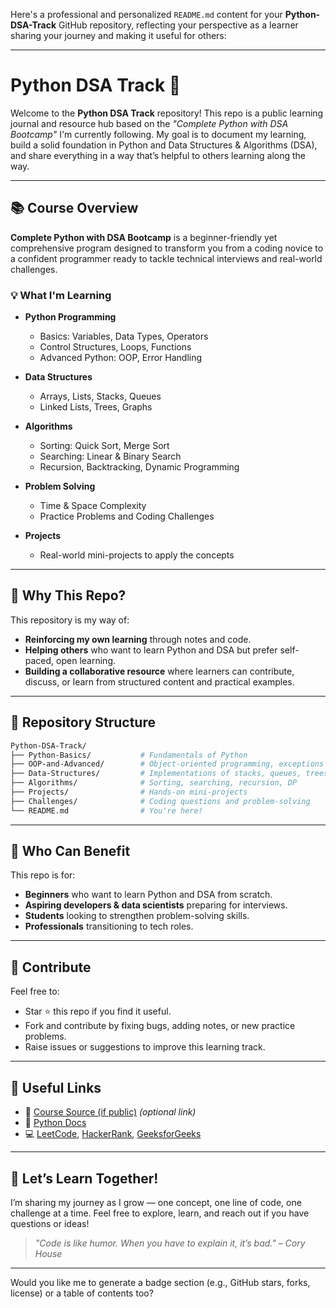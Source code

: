 Here's a professional and personalized `README.md` content for your **Python-DSA-Track** GitHub repository, reflecting your perspective as a learner sharing your journey and making it useful for others:

---

# Python DSA Track 🚀

Welcome to the **Python DSA Track** repository!
This repo is a public learning journal and resource hub based on the *"Complete Python with DSA Bootcamp"* I'm currently following. My goal is to document my learning, build a solid foundation in Python and Data Structures & Algorithms (DSA), and share everything in a way that’s helpful to others learning along the way.

---

## 📚 Course Overview

**Complete Python with DSA Bootcamp** is a beginner-friendly yet comprehensive program designed to transform you from a coding novice to a confident programmer ready to tackle technical interviews and real-world challenges.

### 💡 What I'm Learning

* **Python Programming**

  * Basics: Variables, Data Types, Operators
  * Control Structures, Loops, Functions
  * Advanced Python: OOP, Error Handling
* **Data Structures**

  * Arrays, Lists, Stacks, Queues
  * Linked Lists, Trees, Graphs
* **Algorithms**

  * Sorting: Quick Sort, Merge Sort
  * Searching: Linear & Binary Search
  * Recursion, Backtracking, Dynamic Programming
* **Problem Solving**

  * Time & Space Complexity
  * Practice Problems and Coding Challenges
* **Projects**

  * Real-world mini-projects to apply the concepts

---

## 🧠 Why This Repo?

This repository is my way of:

* **Reinforcing my own learning** through notes and code.
* **Helping others** who want to learn Python and DSA but prefer self-paced, open learning.
* **Building a collaborative resource** where learners can contribute, discuss, or learn from structured content and practical examples.

---

## 📁 Repository Structure

```bash
Python-DSA-Track/
├── Python-Basics/           # Fundamentals of Python
├── OOP-and-Advanced/        # Object-oriented programming, exceptions
├── Data-Structures/         # Implementations of stacks, queues, trees, etc.
├── Algorithms/              # Sorting, searching, recursion, DP
├── Projects/                # Hands-on mini-projects
├── Challenges/              # Coding questions and problem-solving
└── README.md                # You're here!
```

---

## 🎯 Who Can Benefit

This repo is for:

* **Beginners** who want to learn Python and DSA from scratch.
* **Aspiring developers & data scientists** preparing for interviews.
* **Students** looking to strengthen problem-solving skills.
* **Professionals** transitioning to tech roles.

---

## 🤝 Contribute

Feel free to:

* Star ⭐ this repo if you find it useful.
* Fork and contribute by fixing bugs, adding notes, or new practice problems.
* Raise issues or suggestions to improve this learning track.

---

## 🔗 Useful Links

* 📘 [Course Source (if public)](https://example.com) *(optional link)*
* 🐍 [Python Docs](https://docs.python.org/3/)
* 💻 [LeetCode](https://leetcode.com/), [HackerRank](https://www.hackerrank.com/), [GeeksforGeeks](https://www.geeksforgeeks.org/)

---

## 🚀 Let’s Learn Together!

I’m sharing my journey as I grow — one concept, one line of code, one challenge at a time.
Feel free to explore, learn, and reach out if you have questions or ideas!

> *"Code is like humor. When you have to explain it, it’s bad." – Cory House*

---

Would you like me to generate a badge section (e.g., GitHub stars, forks, license) or a table of contents too?
